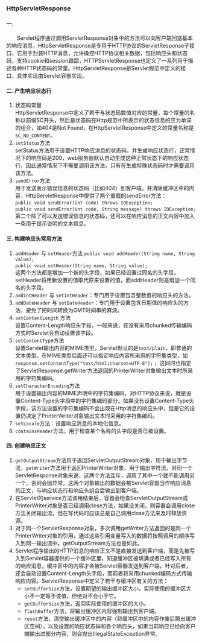 ### HttpServletResponse
#### 一.
&emsp;&emsp;Servlet程序通过调用ServletResponse对象中的方法可以向客户端回送基本的响应消息，HttpServletResponse是专用于HTTP协议的ServletResponse子接口，它用于封装HTTP消息，允许操控HTTP协议相关数据，包括响应头和状态码，支持cookie和session跟踪，HTTPServletResponse也定义了一系列用于描述各种HTTP状态码的常量。HttpServletResponse是Servlet规范中定义的接口，具体实现由Servlet容器实现。
#### 二. 产生响应状态行
1. 状态码常量  
HttpServletResponse中定义了若干与状态码数值对应的常量，每个常量的名称以前缀SC开头，然后是状态码在Http规范中所表示的状态信息的应为单词的组合，如404是Not Found，在HttpServletResponse中定义的常量名称是`SC_NO_CONTENT`。
2. `setStatus`方法  
setStatus方法用于设置HTTP响应消息的状态码，并生成响应状态行，正常情况下的响应码是200，web服务器默认自动生成这种正常状态下的响应状态行，因此通常情况下不需要调用该方法，只有在生成特殊状态码时才需要调用该方法。
3. `sendError`方法  
用于发送表示错误信息的状态码（比如404）到客户端，并清除缓冲区中的内容，HttpServletResponse中提供了两个重载的sendError方法：  
`public void sendError(int code) throws IOException;`  
`public void sendError(int code, String message) throws IOException;`  
第二个除了可以发送错误信息的状态码，还可以在响应消息的正文内容中加入一条用于提示说明的文本信息。 

#### 三. 构建响应头常用方法
1. `addHeader` 与 `setHeader`方法
`public void addHeader(String name, String value);`  
`public void setHeader(String name, String value);`  
这两个方法都是增加一个新的头字段，如果已经设置过同名的头字段，setHeader将用新设置的值取代原来设置的值，而addHeader则是增加一个同名的头字段。
2. `addIntHeader` 与 `setIntHeader`：专门用于设置包含整数值的响应头的方法。
3. `addDateHeader` 与 `setDateHeader`：专门用于设置包含日期值的响应头的方法，避免了把时间转换为GMT时间串的麻烦。
4. `setContentLength` 方法  
设置Content-Length响应头字段，一般来说，在没有采用chunked传输编码方式时Servlet会自动设置该字段。
5. `setContentTyp`e方法  
设置Servlet输出内容的MIME类型，Servlet默认的是`text/plain`，即普通的文本类型。在MIME类型后面还可以指定响应内容所采用的字符集类型，如`response.setContentType("text/html;charset=UTF-8");` ，这同时也指定了ServletResponse.getWriter方法返回的PrinterWriter对象输出文本时所采用的字符集编码。
6. `setCharacterEncoding`方法  
用于设置输出内容的MIME声明中的字符集编码，对HTTP协议来说，就是设置Content-Type头字段中的字符集编码部分。如果没有设置Content-Type头字段，该方法设置的字符集编码不会出现在Http消息的响应头中，但是它的设置仍决定了PrinterWriter对象输出文本时采用的字符集编码。
7. `setLocale`方法：设置响应消息的本地化信息。
8. `containsHeader`方法，用于检查某个名称的头字段是否已被设置。

#### 四. 创建响应正文
1. `getOutputStream`方法用于返回ServletOutputStream对象，用于输出字节流，`getWriter`方法用于返回PrinterWriter对象，用于输出字符流，对同一个ServletResponse对象来说，这两个方法互斥，调用了其中一个就不能调用另一个，否则会抛异常。这两个对象输出的数据会被Servlet容器当作响应消息的正文，与响应状态行和响应头组合后输出到客户端。
2. 在Servlet的service方法调用结束后，容器会检查ServletOutputStream或PrinterWriter对象是否已经调用close方法，如果没关闭，则容器会调用close方法关闭输出流，但在写代码时应该总是自己调用close方法来及时释放资源。
3. 对于同一个ServletResponse对象，多次调用getWriter方法返回的是同一个PrinterWriter对象的引用，通过这些引用变量写入的数据将按照调用的顺序写入到同一输出流中。getOutputStream方法也是如此。
4. Servlet程序输出的HTTP消息的响应正文不是直接发送到客户端，而是先被写入到Servlet容器提供的一个缓冲区里，知道缓冲区被填满或者已经写入所有的响应消息，缓冲区中的内容才会被Servlet容器发送到客户端，针对后者，还会自动设置Content-Length头字段，而前者将采用chunked编码方式传输响应内容。ServletResponse中定义了若干与缓冲区有关的方法：    
    * `setBufferSize`方法，设置期望的输出缓冲区大小，实际使用的缓冲区大小不一定等于该值，但绝对不会小于它。
    * `getBufferSize`方法，返回实际使用的缓冲区的大小。
    * `flushBuffer`方法，将输出缓冲区内容强制输出到客户端。
    * `reset`方法，清空输出缓冲区中的内容（将缓冲区中的内容作废后腾出缓冲区空间），以及设置的响应状态码和各个响应头，如果当前响应已经向客户端输出过部分内容，则会抛出IllegalStateException异常。